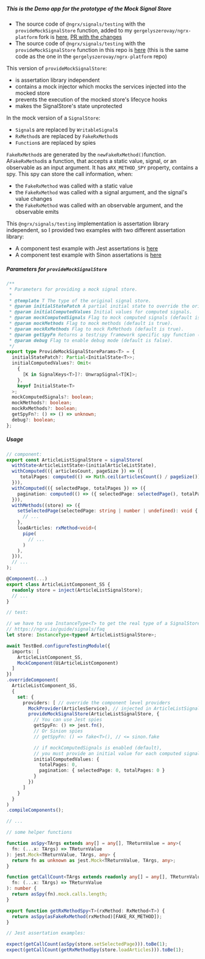 ##### This is the Demo app for the prototype of the Mock Signal Store

- The source code of `@ngrx/signals/testing` with the `provideMockSignalStore` function, added to my `gergelyszerovay/ngrx-platform` fork is [here](https://github.com/gergelyszerovay/ngrx-platform/tree/2024-07-feat-mock-signal-store/modules/signals/testing), [PR with the changes](https://github.com/gergelyszerovay/ngrx-platform/pull/1/files)
- The source code of `@ngrx/signals/testing` with the `provideMockSignalStore` function in this repo is [here](https://github.com/gergelyszerovay/mock-signal-store-demo/tree/main/ngrx-platform/modules/signals/testing) (this is the same code as the one in the `gergelyszerovay/ngrx-platform` repo)

This version of `provideMockSignalStore`:

- is assertation library independent
- contains a mock injector which mocks the services injected into the mocked store
- prevents the execution of the mocked store's lifecyce hooks
- makes the SignalStore's state unprotected

In the mock version of a `SignalStore`:

- `Signal`s are replaced by `WritableSignal`s
- `RxMethod`s are replaced by `FakeRxMethod`s
- `Function`s are replaced by spies

`FakeRxMethod`s are generated by the `newFakeRxMethod()`function. A`FakeRxMethod`is a function, that accepts a static value, signal, or an observable as an input argument. It has a`RX_METHOD_SPY` property, contains a spy. This spy can store the call information, when:

- the `FakeRxMethod` was called with a static value
- the `FakeRxMethod` was called with a signal argument, and the signal's value changes
- the `FakeRxMethod` was called with an observable argument, and the observable emits

This `@ngrx/signals/testing` implementation is assertation library independent, so I provided two examples with two different assertation library:

- A component test example with Jest assertations is [here](https://github.com/gergelyszerovay/mock-signal-store-demo/blob/main/projects/mock-signal-store-demo-app/src/app/article-list-ngrx-signal-store/jest.spec.ts])
- A component test example with Sinon assertations is [here](https://github.com/gergelyszerovay/mock-signal-store-demo/blob/main/projects/mock-signal-store-demo-app/src/app/article-list-ngrx-signal-store/sinon.spec.ts)

##### Parameters for `provideMockSignalStore`

```typescript
/**
 * Parameters for providing a mock signal store.
 *
 * @template T The type of the original signal store.
 * @param initialStatePatch A partial initial state to override the original initial state.
 * @param initialComputedValues Initial values for computed signals.
 * @param mockComputedSignals Flag to mock computed signals (default is true).
 * @param mockMethods Flag to mock methods (default is true).
 * @param mockRxMethods Flag to mock RxMethods (default is true).
 * @param getSpyFn Returns a test/spy framework specific spy function (default: a function returning an empty function)
 * @param debug Flag to enable debug mode (default is false).
 */
export type ProvideMockSignalStoreParams<T> = {
  initialStatePatch?: Partial<InitialState<T>>;
  initialComputedValues?: Omit<
    {
      [K in SignalKeys<T>]?: UnwrapSignal<T[K]>;
    },
    keyof InitialState<T>
  >;
  mockComputedSignals?: boolean;
  mockMethods?: boolean;
  mockRxMethods?: boolean;
  getSpyFn?: () => () => unknown;
  debug?: boolean;
};
```

##### Usage

```typescript
// component:
export const ArticleListSignalStore = signalStore(
  withState<ArticleListState>(initialArticleListState),
  withComputed(({ articlesCount, pageSize }) => ({
     totalPages: computed(() => Math.ceil(articlesCount() / pageSize())),
  })),
  withComputed(({ selectedPage, totalPages }) => ({
    pagination: computed(() => ({ selectedPage: selectedPage(), totalPages: totalPages() })),
  })),
  withMethods((store) => ({
    setSelectedPage(selectedPage: string | number | undefined): void {
      // ...
    },
    loadArticles: rxMethod<void>(
      pipe(
        // ...
      )
    ),
  })),
  // ...
);

@Component(...)
export class ArticleListComponent_SS {
  readonly store = inject(ArticleListSignalStore);
  // ...
}

// test:

// we have to use InstanceType<T> to get the real type of a SignalStore
// https://ngrx.io/guide/signals/faq
let store: InstanceType<typeof ArticleListSignalStore>;

await TestBed.configureTestingModule({
  imports: [
    ArticleListComponent_SS,
    MockComponent(UiArticleListComponent)
  ]
})
.overrideComponent(
  ArticleListComponent_SS,
  {
    set: {
      providers: [ // override the component level providers
        MockProvider(ArticlesService), // injected in ArticleListSignalStore
        provideMockSignalStore(ArticleListSignalStore, {
          // You can use Jest spies
          getSpyFn: () => jest.fn(),
          // Or Sinion spies
          // getSpyFn: () => fake<T>(), // <= sinon.fake

          // if mockComputedSignals is enabled (default),
          // you must provide an initial value for each computed signals
          initialComputedValues: {
            totalPages: 0,
            pagination: { selectedPage: 0, totalPages: 0 }
          }
        })
      ]
    }
  }
)
.compileComponents();

// ...

// some helper functions

function asSpy<TArgs extends any[] = any[], TReturnValue = any>(
  fn: (...x: TArgs) => TReturnValue
): jest.Mock<TReturnValue, TArgs, any> {
  return fn as unknown as jest.Mock<TReturnValue, TArgs, any>;
}

function getCallCount<TArgs extends readonly any[] = any[], TReturnValue = any>(
  fn: (...x: TArgs) => TReturnValue
): number {
  return asSpy(fn).mock.calls.length;
}

export function getRxMethodSpy<T>(rxMethod: RxMethod<T>) {
  return asSpy(asFakeRxMethod(rxMethod)[FAKE_RX_METHOD]);
}

// Jest assertation examples:

expect(getCallCount(asSpy(store.setSelectedPage))).toBe(1);
expect(getCallCount(getRxMethodSpy(store.loadArticles))).toBe(1);

```

